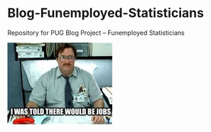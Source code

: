 # Blog-Funemployed-Statisticians
Repository for PUG Blog Project – Funemployed Statisticians

![](https://raw.githubusercontent.com/stat231-s21/Blog-Funemployed-Statisticians/main/images/s1g5-economics.jpg)
